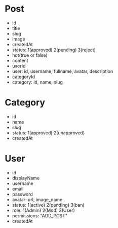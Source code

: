 # Post

- id
- title
- slug
- image
- createdAt
- status: 1(approved) 2(pending) 3(reject)
- hot(true or false)
- content
- userId
- user: id, username, fullname, avatar, description
- categoryId
- category: id, name, slug

# Category

- id
- name
- slug
- status: 1(approved) 2(unapproved)
- createdAt

# User

- id
- displayName
- username
- email
- password
- avatar: url, image_name
- status: 1(active) 2(pending) 3(ban)
- role: 1(Admin) 2(Mod) 3(User)
- permissions: "ADD_POST"
- createdAt